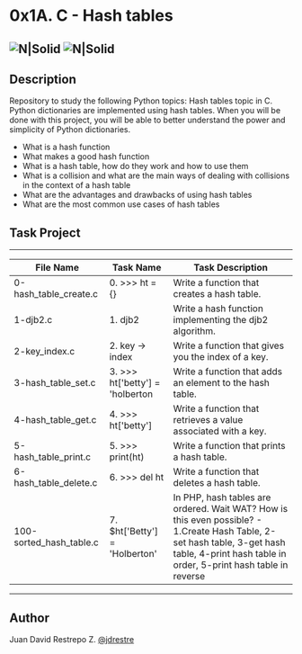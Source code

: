 # 0x1A. C - Hash tables

![N|Solid](https://www.holbertonschool.com/holberton-logo.png) ![N|Solid](https://intranet.hbtn.io/assets/holberton-logo-coral-27055cb2f875eb10bf3b3942e52a24581bc0667695bdc856d4f08b469b678000.png)
---

## Description
Repository to study the following Python topics: Hash tables topic in C. Python dictionaries are implemented using hash tables. When you will be done with this project, you will be able to better understand the power and simplicity of Python dictionaries. 

- What is a hash function
- What makes a good hash function
- What is a hash table, how do they work and how to use them
- What is a collision and what are the main ways of dealing with collisions in the context of a hash table
- What are the advantages and drawbacks of using hash tables
- What are the most common use cases of hash tables

## Task Project
---
File Name|Task Name|Task Description
---|---|---
0-hash_table_create.c|0. >>> ht = {}|Write a function that creates a hash table.
1-djb2.c|1. djb2|Write a hash function implementing the djb2 algorithm.
2-key_index.c|2. key -> index|Write a function that gives you the index of a key.
3-hash_table_set.c|3. >>> ht['betty'] = 'holberton|Write a function that adds an element to the hash table.
4-hash_table_get.c|4. >>> ht['betty']|Write a function that retrieves a value associated with a key.
5-hash_table_print.c|5. >>> print(ht)|Write a function that prints a hash table.
6-hash_table_delete.c|6. >>> del ht|Write a function that deletes a hash table.
100-sorted_hash_table.c|7. $ht['Betty'] = 'Holberton'|In PHP, hash tables are ordered. Wait WAT? How is this even possible? - 1.Create Hash Table, 2-set hash table, 3-get hash table, 4-print hash table in order, 5-print hash table in reverse


---
## Author

Juan David Restrepo Z. [@jdrestre](https://twitter.com/jdrestre)